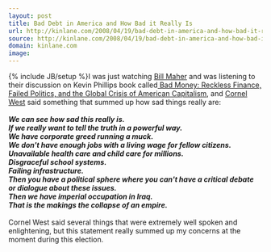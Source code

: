 ```yaml
---
layout: post
title: Bad Debt in America and How Bad it Really Is
url: http://kinlane.com/2008/04/19/bad-debt-in-america-and-how-bad-it-really-is/
source: http://kinlane.com/2008/04/19/bad-debt-in-america-and-how-bad-it-really-is/
domain: kinlane.com
image: 
---
```

{% include JB/setup %}I was just watching <a href="http://www.hbo.com/billmaher/">Bill Maher</a> and was listening to their discussion on Kevin Phillips book called<a href="http://search.barnesandnoble.com/Bad-Money/Kevin-Phillips/e/9780670019076/"> Bad Money: Reckless Finance, Failed Politics, and the Global Crisis of American Capitalism,</a> and <a href="http://en.wikipedia.org/wiki/Cornel_West">Cornel West</a> said something that summed up how sad things really are:<br /><br /><span style="font-style: italic; font-weight: bold;">We can see how sad this really is.</span><br /><span style="font-style: italic; font-weight: bold;">If we really want to tell the truth in a powerful way.</span><br /><span style="font-style: italic; font-weight: bold;">We have corporate greed running a muck.</span><br /><span style="font-style: italic; font-weight: bold;">We don't have enough jobs with a living wage for fellow citizens.</span><br /><span style="font-style: italic; font-weight: bold;">Unavailable health care and child care for millions.</span><br /><span style="font-style: italic; font-weight: bold;">Disgraceful school systems.</span><br /><span style="font-style: italic; font-weight: bold;">Failing infrastructure.</span><br /><span style="font-style: italic; font-weight: bold;">Then you have a political sphere where you can't have a critical debate or dialogue about these issues.</span><br /><span style="font-style: italic; font-weight: bold;">Then we have imperial occupation in Iraq.</span><br /><span style="font-style: italic; font-weight: bold;">That is the makings the collapse of an empire.</span><br /><br />Cornel West said several things that were extremely well spoken and enlightening, but this statement really summed up my concerns at the moment during this election.